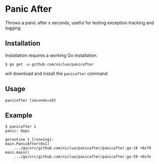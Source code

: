 # Panic After

Throws a panic after x seconds, useful for testing exception tracking and logging.

## Installation

Installation requires a working Go installation.

```
$ go get -u github.com/nicluo/panicafter
```

will download and install the `panicafter` command

## Usage

```
panicafter [seconds=10]
```

## Example

```
$ panicafter 1
panic: Oops

goroutine 1 [running]:
main.PanicAfter(0x1)
	.../go/src/github.com/nicluo/panicafter/panicafter.go:19 +0x79
main.main()
	.../go/src/github.com/nicluo/panicafter/panicafter.go:59 +0x7e
```
